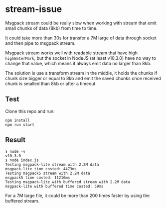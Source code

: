 # stream-issue

Msgpack stream could be really slow when working with stream that emit small
chunks of data (8kb) from time to time.

It could take more than 30s for transfer a 7M large of data through socket and
then pipe to msgpack stream.

Msgpack stream works well with readable stream that have high `highWaterMark`,
but the socket in NodeJS (at least v10.3.0) have no way to change that value,
which means it always emit data no larger than 8kb.

The solution is use a transform stream in the middle, it holds the chunks if
chunk size bigger or equal to 8kb and emit the saved chunks once received
chunk is smalled than 8kb or after a timeout.

## Test

Clone this repo and run:

    npm install
    npm run start

## Result

    ❯ node -v
    v10.3.0
    ❯ node index.js
    Testing msgpack-lite stream with 2.2M data
    msgpack-lite time costed: 4473ms
    Testing msgpack5 stream with 2.2M data
    msgpack5 time costed: 11216ms
    Testing msgpack-lite with buffered stream with 2.2M data
    msgpack-lite with buffered time costed: 59ms

For a 7M large file, it could be more than 200 times faster by using the
buffered stream.
